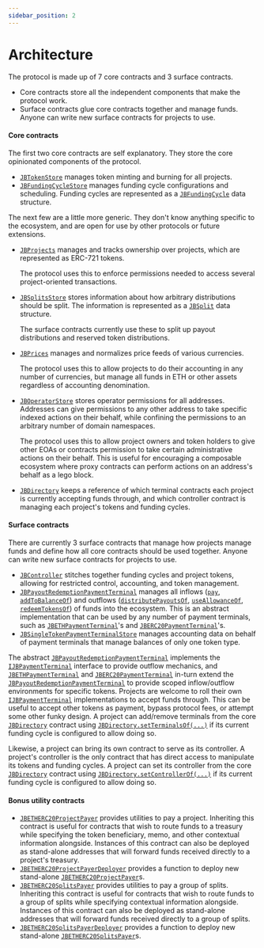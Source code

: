 ```yaml
---
sidebar_position: 2
---
```


# Architecture

The protocol is made up of 7 core contracts and 3 surface contracts.

* Core contracts store all the independent components that make the protocol work.
* Surface contracts glue core contracts together and manage funds. Anyone can write new surface contracts for projects to use.

#### Core contracts

The first two core contracts are self explanatory. They store the core opinionated components of the protocol.

* [`JBTokenStore`](/dev/api/contracts/jbtokenstore/README.md) manages token minting and burning for all projects.
* [`JBFundingCycleStore`](/dev/api/contracts/jbfundingcyclestore/README.md) manages funding cycle configurations and scheduling. Funding cycles are represented as a [`JBFundingCycle`](/dev/api/data-structures/jbfundingcycle.md) data structure.

The next few are a little more generic. They don't know anything specific to the ecosystem, and are open for use by other protocols or future extensions.

*   [`JBProjects`](/dev/api/contracts/jbprojects/README.md) manages and tracks ownership over projects, which are represented as ERC-721 tokens.

    The protocol uses this to enforce permissions needed to access several project-oriented transactions.
*   [`JBSplitsStore`](/dev/api/contracts/jbsplitsstore/README.md) stores information about how arbitrary distributions should be split. The information is represented as a [`JBSplit`](/dev/api/data-structures/jbsplit.md) data structure.

    The surface contracts currently use these to split up payout distributions and reserved token distributions.
*   [`JBPrices`](/dev/api/contracts/jbprices/README.md) manages and normalizes price feeds of various currencies.

    The protocol uses this to allow projects to do their accounting in any number of currencies, but manage all funds in ETH or other assets regardless of accounting denomination.
*   [`JBOperatorStore`](/dev/api/contracts/jboperatorstore/README.md) stores operator permissions for all addresses. Addresses can give permissions to any other address to take specific indexed actions on their behalf, while confining the permissions to an arbitrary number of domain namespaces.

    The protocol uses this to allow project owners and token holders to give other EOAs or contracts permission to take certain administrative actions on their behalf. This is useful for encouraging a composable ecosystem where proxy contracts can perform actions on an address's behalf as a lego block.

* [`JBDirectory`](/dev/api/contracts/jbdirectory/README.md) keeps a reference of which terminal contracts each project is currently accepting funds through, and which controller contract is managing each project's tokens and funding cycles.

#### Surface contracts

There are currently 3 surface contracts that manage how projects manage funds and define how all core contracts should be used together. Anyone can write new surface contracts for projects to use.

* [`JBController`](/dev/api/contracts/or-controllers/jbcontroller/README.md) stitches together funding cycles and project tokens, allowing for restricted control, accounting, and token management.
* [`JBPayoutRedemptionPaymentTerminal`](/dev/api/contracts/or-abstract/jbpayoutredemptionpaymentterminal/README.md) manages all inflows ([`pay`](/dev/api/contracts/or-abstract/jbpayoutredemptionpaymentterminal/write/pay.md), [`addToBalanceOf`](/dev/api/contracts/or-abstract/jbpayoutredemptionpaymentterminal/write/addtobalanceof.md)) and outflows ([`distributePayoutsOf`](/dev/api/contracts/or-abstract/jbpayoutredemptionpaymentterminal/write/distributepayoutsof.md), [`useAllowanceOf`](/dev/api/contracts/or-abstract/jbpayoutredemptionpaymentterminal/write/useallowanceof.md), [`redeemTokensOf`](/dev/api/contracts/or-abstract/jbpayoutredemptionpaymentterminal/write/redeemtokensof.md)) of funds into the ecosystem. This is an abstract implementation that can be used by any number of payment terminals, such as [`JBETHPaymentTerminal`](/dev/api/contracts/or-payment-terminals/jbethpaymentterminal/README.md)'s and [`JBERC20PaymentTerminal`](/dev/api/contracts/or-payment-terminals/jberc20paymentterminal/README.md)'s.
* [`JBSingleTokenPaymentTerminalStore`](/dev/api/contracts/jbsingletokenpaymentterminalstore/README.md) manages accounting data on behalf of payment terminals that manage balances of only one token type.

The abstract [`JBPayoutRedemptionPaymentTerminal`](/dev/api/contracts/or-abstract/jbpayoutredemptionpaymentterminal/README.md) implements the [`IJBPaymentTerminal`](/dev/api/interfaces/ijbpaymentterminal.md) interface to provide outflow mechanics, and [`JBETHPaymentTerminal`](/dev/api/contracts/or-payment-terminals/jbethpaymentterminal/README.md) and [`JBERC20PaymentTerminal`](/dev/api/contracts/or-payment-terminals/jberc20paymentterminal/README.md) in-turn extend the [`JBPayoutRedemptionPaymentTerminal`](/dev/api/contracts/or-abstract/jbpayoutredemptionpaymentterminal/README.md) to provide scoped inflow/outflow environments for specific tokens. Projects are welcome to roll their own [`IJBPaymentTerminal`](/dev/api/interfaces/ijbpaymentterminal.md) implementations to accept funds through. This can be useful to accept other tokens as payment, bypass protocol fees, or attempt some other funky design. A project can add/remove terminals from the core [`JBDirectory`](/dev/api/contracts/jbdirectory/README.md) contract using [`JBDirectory.setTerminalsOf(...)`](/dev/api/contracts/jbdirectory/write/setterminalsof.md) if its current funding cycle is configured to allow doing so.

Likewise, a project can bring its own contract to serve as its controller. A project's controller is the only contract that has direct access to manipulate its tokens and funding cycles. A project can set its controller from the core [`JBDirectory`](/dev/api/contracts/jbdirectory/README.md) contract using [`JBDirectory.setControllerOf(...)`](/dev/api/contracts/jbdirectory/write/setcontrollerof.md) if its current funding cycle is configured to allow doing so.

#### Bonus utility contracts

* [`JBETHERC20ProjectPayer`](/dev/api/contracts/or-utilities/jbetherc20projectpayer/README.md) provides utilities to pay a project. Inheriting this contract is useful for contracts that wish to route funds to a treasury while specifying the token beneficiary, memo, and other contextual information alongside. Instances of this contract can also be deployed as stand-alone addresses that will forward funds received directly to a project's treasury.
* [`JBETHERC20ProjectPayerDeployer`](/dev/api/contracts/or-utilities/jbetherc20projectpayerdeployer/README.md) provides a function to deploy new stand-alone [`JBETHERC20ProjectPayer`](/dev/api/contracts/or-utilities/jbetherc20projectpayer/README.md)s. 
* [`JBETHERC20SplitsPayer`](/dev/api/contracts/or-utilities/jbetherc20splitspayer/README.md) provides utilities to pay a group of splits. Inheriting this contract is useful for contracts that wish to route funds to a group of splits while specifying contextual information alongside. Instances of this contract can also be deployed as stand-alone addresses that will forward funds received directly to a group of splits.
* [`JBETHERC20SplitsPayerDeployer`](/dev/api/contracts/or-utilities/jbetherc20splitspayerdeployer/README.md) provides a function to deploy new stand-alone [`JBETHERC20SplitsPayer`](/dev/api/contracts/or-utilities/jbetherc20splitspayer/README.md)s. 

<!-- ## [Visual map](www.figma.com/file/qGZbvt4kWgDJOntra7L960/JBV2) -->
